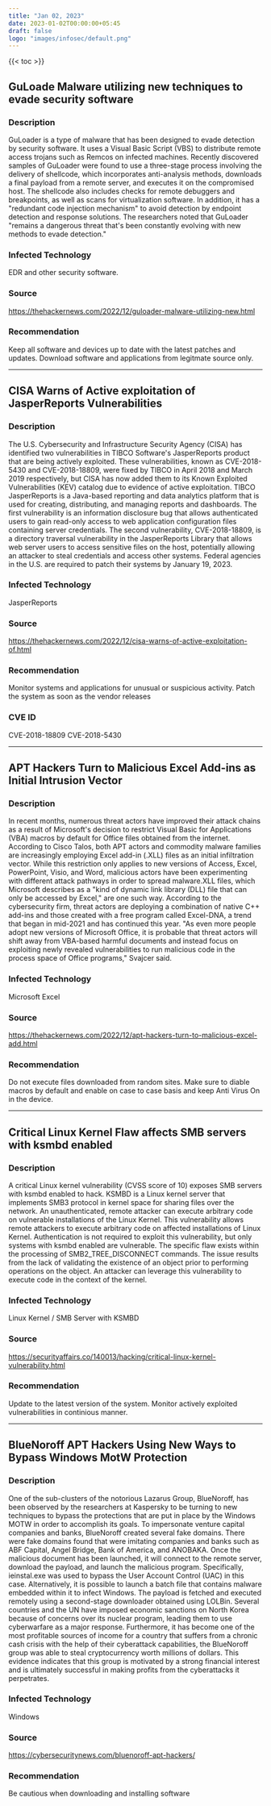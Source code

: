 ```yaml
---
title: "Jan 02, 2023"
date: 2023-01-02T00:00:00+05:45
draft: false
logo: "images/infosec/default.png"
---
```


{{< toc >}}

## GuLoade Malware utilizing new techniques to evade security software

### Description
GuLoader is a type of malware that has been designed to evade detection by security software. It uses a Visual Basic Script (VBS) to distribute remote access trojans such as Remcos on infected machines. Recently discovered samples of GuLoader were found to use a three-stage process involving the delivery of shellcode, which incorporates anti-analysis methods, downloads a final payload from a remote server, and executes it on the compromised host. The shellcode also includes checks for remote debuggers and breakpoints, as well as scans for virtualization software. In addition, it has a "redundant code injection mechanism" to avoid detection by endpoint detection and response solutions. The researchers noted that GuLoader "remains a dangerous threat that's been constantly evolving with new methods to evade detection."

### Infected Technology
EDR and other security software.

### Source
https://thehackernews.com/2022/12/guloader-malware-utilizing-new.html

### Recommendation
Keep all software and devices up to date with the latest patches and updates.
Download software and applications from legitmate source only.

----------------

## CISA Warns of Active exploitation of JasperReports Vulnerabilities

### Description
The U.S. Cybersecurity and Infrastructure Security Agency (CISA) has identified two vulnerabilities in TIBCO Software's JasperReports product that are being actively exploited. These vulnerabilities, known as CVE-2018-5430 and CVE-2018-18809, were fixed by TIBCO in April 2018 and March 2019 respectively, but CISA has now added them to its Known Exploited Vulnerabilities (KEV) catalog due to evidence of active exploitation. TIBCO JasperReports is a Java-based reporting and data analytics platform that is used for creating, distributing, and managing reports and dashboards. The first vulnerability is an information disclosure bug that allows authenticated users to gain read-only access to web application configuration files containing server credentials. The second vulnerability, CVE-2018-18809, is a directory traversal vulnerability in the JasperReports Library that allows web server users to access sensitive files on the host, potentially allowing an attacker to steal credentials and access other systems. Federal agencies in the U.S. are required to patch their systems by January 19, 2023.

### Infected Technology
JasperReports

### Source
https://thehackernews.com/2022/12/cisa-warns-of-active-exploitation-of.html

### Recommendation
Monitor systems and applications for unusual or suspicious activity.
Patch the system as soon as the vendor releases

### CVE ID
CVE-2018-18809
CVE-2018-5430

----------------

## APT Hackers Turn to Malicious Excel Add-ins as Initial Intrusion Vector

### Description
In recent months, numerous threat actors have improved their attack chains as a result of Microsoft's decision to restrict Visual Basic for Applications (VBA) macros by default for Office files obtained from the internet. According to Cisco Talos, both APT actors and commodity malware families are increasingly employing Excel add-in (.XLL) files as an initial infiltration vector. While this restriction only applies to new versions of Access, Excel, PowerPoint, Visio, and Word, malicious actors have been experimenting with different attack pathways in order to spread malware.XLL files, which Microsoft describes as a "kind of dynamic link library (DLL) file that can only be accessed by Excel," are one such way. According to the cybersecurity firm, threat actors are deploying a combination of native C++ add-ins and those created with a free program called Excel-DNA, a trend that began in mid-2021 and has continued this year. "As even more people adopt new versions of Microsoft Office, it is probable that threat actors will shift away from VBA-based harmful documents and instead focus on exploiting newly revealed vulnerabilities to run malicious code in the process space of Office programs," Svajcer said.

### Infected Technology
Microsoft Excel

### Source
https://thehackernews.com/2022/12/apt-hackers-turn-to-malicious-excel-add.html

### Recommendation
Do not execute files downloaded from random sites. 
Make sure to diable macros by default and enable on case to case basis and keep Anti Virus On in the device.

----------------

## Critical Linux Kernel Flaw affects SMB servers with ksmbd enabled

### Description
A critical Linux kernel vulnerability (CVSS score of 10) exposes SMB servers with ksmbd enabled to hack. KSMBD is a Linux kernel server that implements SMB3 protocol in kernel space for sharing files over the network. An unauthenticated, remote attacker can execute arbitrary code on vulnerable installations of the Linux Kernel. This vulnerability allows remote attackers to execute arbitrary code on affected installations of Linux Kernel. Authentication is not required to exploit this vulnerability, but only systems with ksmbd enabled are vulnerable. The specific flaw exists within the processing of SMB2_TREE_DISCONNECT commands. The issue results from the lack of validating the existence of an object prior to performing operations on the object. An attacker can leverage this vulnerability to execute code in the context of the kernel. 

### Infected Technology
Linux Kernel / SMB Server with KSMBD 

### Source
https://securityaffairs.co/140013/hacking/critical-linux-kernel-vulnerability.html

### Recommendation
Update to the latest version of the system.
Monitor actively exploited vulnerabilities in continious manner.

----------------

## BlueNoroff APT Hackers Using New Ways to Bypass Windows MotW Protection 

### Description
One of the sub-clusters of the notorious Lazarus Group, BlueNoroff, has been observed by the researchers at Kaspersky to be turning to new techniques to bypass the protections that are put in place by the Windows MOTW in order to accomplish its goals. To impersonate venture capital companies and banks, BlueNoroff created several fake domains. There were fake domains found that were imitating companies and banks such as ABF Capital, Angel Bridge, Bank of America, and ANOBAKA. Once the malicious document has been launched, it will connect to the remote server, download the payload, and launch the malicious program. Specifically, ieinstal.exe was used to bypass the User Account Control (UAC) in this case. Alternatively, it is possible to launch a batch file that contains malware embedded within it to infect Windows. The payload is fetched and executed remotely using a second-stage downloader obtained using LOLBin. Several countries and the UN have imposed economic sanctions on North Korea because of concerns over its nuclear program, leading them to use cyberwarfare as a major response. Furthermore, it has become one of the most profitable sources of income for a country that suffers from a chronic cash crisis with the help of their cyberattack capabilities, the BlueNoroff group was able to steal cryptocurrency worth millions of dollars. This evidence indicates that this group is motivated by a strong financial interest and is ultimately successful in making profits from the cyberattacks it perpetrates.

### Infected Technology
Windows 

### Source
https://cybersecuritynews.com/bluenoroff-apt-hackers/ 

### Recommendation
Be cautious when downloading and installing software 
